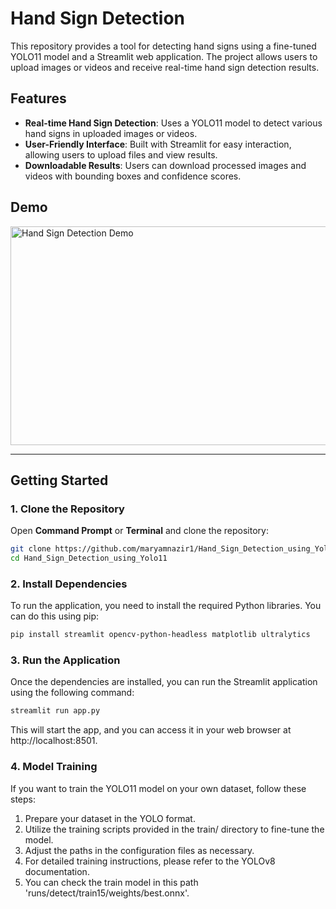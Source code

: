 # Hand Sign Detection

This repository provides a tool for detecting hand signs using a fine-tuned YOLO11 model and a Streamlit web application. The project allows users to upload images or videos and receive real-time hand sign detection results.

## Features

- **Real-time Hand Sign Detection**: Uses a YOLO11 model to detect various hand signs in uploaded images or videos.
- **User-Friendly Interface**: Built with Streamlit for easy interaction, allowing users to upload files and view results.
- **Downloadable Results**: Users can download processed images and videos with bounding boxes and confidence scores.
  
## Demo

<img src="src/demo.gif" alt="Hand Sign Detection Demo" width="600" height="350">

---

## Getting Started

### 1. Clone the Repository

Open **Command Prompt** or **Terminal** and clone the repository:

```bash
git clone https://github.com/maryamnazir1/Hand_Sign_Detection_using_Yolo11.git
cd Hand_Sign_Detection_using_Yolo11

```
### 2. Install Dependencies
To run the application, you need to install the required Python libraries. You can do this using pip:

```bash
pip install streamlit opencv-python-headless matplotlib ultralytics
```
### 3. Run the Application
Once the dependencies are installed, you can run the Streamlit application using the following command:

```bash
streamlit run app.py
```
This will start the app, and you can access it in your web browser at http://localhost:8501.

### 4. Model Training
If you want to train the YOLO11 model on your own dataset, follow these steps:

1. Prepare your dataset in the YOLO format.
2. Utilize the training scripts provided in the train/ directory to fine-tune the model.
3. Adjust the paths in the configuration files as necessary.
4. For detailed training instructions, please refer to the YOLOv8 documentation.
5. You can check the train model in this path 'runs/detect/train15/weights/best.onnx'.
